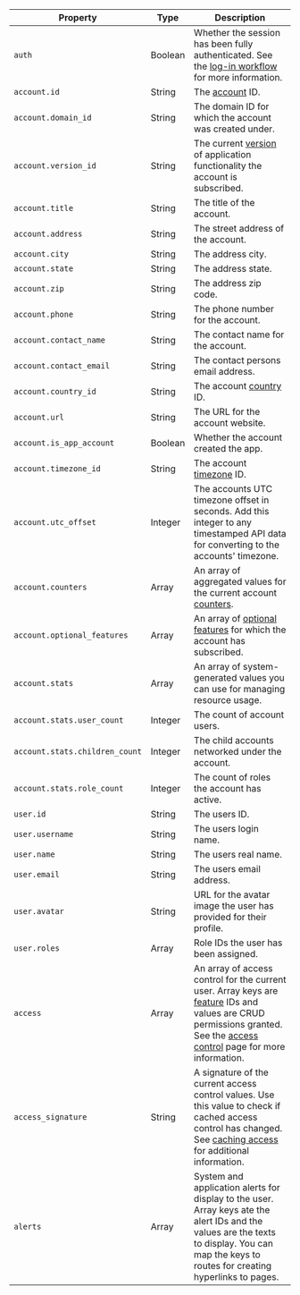 | Property | Type | Description |
| -------- | ---- | ----------- |
| `auth` | Boolean |  Whether the session has been fully authenticated. See the [log-in workflow](/login) for more information. |
| `account.id` | String | The [account](/account) ID. |
| `account.domain_id` | String | The domain ID for which the account was created under. |
| `account.version_id` | String | The current [version](/versions) of application functionality the account is subscribed. |
| `account.title` | String | The title of the account. |
| `account.address` | String | The street address of the account. |
| `account.city` | String | The address city. |
| `account.state` | String | The address state. |
| `account.zip` | String | The address zip code. |
| `account.phone` | String | The phone number for the account. |
| `account.contact_name` | String | The contact name for the account. |
| `account.contact_email` | String | The contact persons email address. |
| `account.country_id` | String | The account [country](/countries) ID. |
| `account.url` | String | The URL for the account website. |
| `account.is_app_account` | Boolean | Whether the account created the app. |
| `account.timezone_id` | String | The account [timezone](/timezones) ID. |
| `account.utc_offset` | Integer | The accounts UTC timezone offset in seconds. Add this integer to any timestamped API data for converting to the accounts' timezone. |
| `account.counters` | Array |  An array of aggregated values for the current account [counters](/counters). |
| `account.optional_features` | Array | An array of [optional features](/optional-features) for which the account has subscribed. |
| `account.stats` | Array | An array of system-generated values you can use for managing resource usage. |
| `account.stats.user_count` | Integer | The count of account users. |
| `account.stats.children_count` | Integer | The child accounts networked under the account. |
| `account.stats.role_count` | Integer | The count of roles the account has active. |
| `user.id` | String | The users ID. |
| `user.username` | String | The users login name. |
| `user.name` | String | The users real name. |
| `user.email` | String | The users email address. |
| `user.avatar` | String | URL for the avatar image the user has provided for their profile. |
| `user.roles` | Array | Role IDs the user has been assigned. |
| `access` | Array | An array of access control for the current user. Array keys are [feature](/features) IDs and values are CRUD permissions granted. See the [access control](/access-control) page for more information. |
| `access_signature` | String | A signature of the current access control values. Use this value to check if cached access control has changed. See [caching access](#) for additional information. |
| `alerts` | Array | System and application alerts for display to the user. Array keys ate the alert IDs and the values are the texts to display. You can map the keys to routes for creating hyperlinks to pages. |
